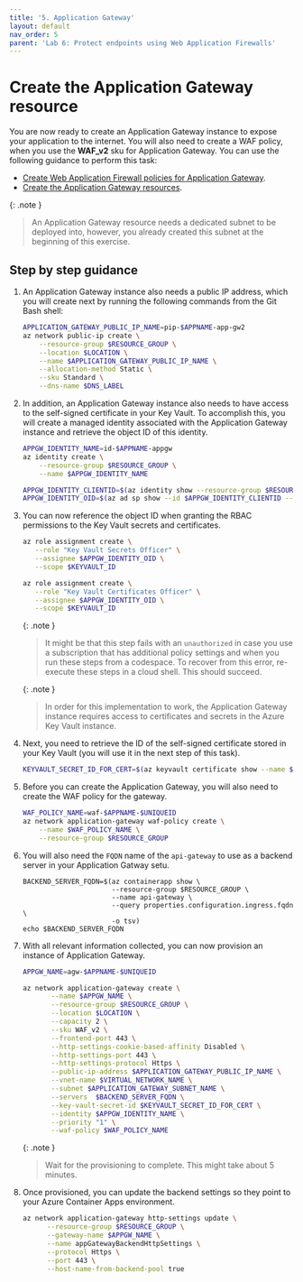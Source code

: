 ```yaml
---
title: '5. Application Gateway'
layout: default
nav_order: 5
parent: 'Lab 6: Protect endpoints using Web Application Firewalls'
---
```


# Create the Application Gateway resource

You are now ready to create an Application Gateway instance to expose your application to the internet. You will also need to create a WAF policy, when you use the **WAF_v2** sku for Application Gateway. You can use the following guidance to perform this task:

- [Create Web Application Firewall policies for Application Gateway](https://docs.microsoft.com/azure/web-application-firewall/ag/create-waf-policy-ag).
- [Create the Application Gateway resources](https://docs.microsoft.com/azure/spring-cloud/expose-apps-gateway-end-to-end-tls?tabs=self-signed-cert%2Cself-signed-cert-2#create-network-resources).


{: .note }
> An Application Gateway resource needs a dedicated subnet to be deployed into, however, you already created this subnet at the beginning of this exercise.

## Step by step guidance

1. An Application Gateway instance also needs a public IP address, which you will create next by running the following commands from the Git Bash shell:

   ```bash
   APPLICATION_GATEWAY_PUBLIC_IP_NAME=pip-$APPNAME-app-gw2
   az network public-ip create \
       --resource-group $RESOURCE_GROUP \
       --location $LOCATION \
       --name $APPLICATION_GATEWAY_PUBLIC_IP_NAME \
       --allocation-method Static \
       --sku Standard \
       --dns-name $DNS_LABEL
   ```

1. In addition, an Application Gateway instance also needs to have access to the self-signed certificate in your Key Vault. To accomplish this, you will create a managed identity associated with the Application Gateway instance and retrieve the object ID of this identity.

   ```bash
   APPGW_IDENTITY_NAME=id-$APPNAME-appgw
   az identity create \
       --resource-group $RESOURCE_GROUP \
       --name $APPGW_IDENTITY_NAME

   APPGW_IDENTITY_CLIENTID=$(az identity show --resource-group $RESOURCE_GROUP --name $APPGW_IDENTITY_NAME --query clientId --output tsv)
   APPGW_IDENTITY_OID=$(az ad sp show --id $APPGW_IDENTITY_CLIENTID --query id --output tsv)
   ```

1. You can now reference the object ID when granting the RBAC permissions to the Key Vault secrets and certificates.

   ```bash
   az role assignment create \
      --role "Key Vault Secrets Officer" \
      --assignee $APPGW_IDENTITY_OID \
      --scope $KEYVAULT_ID

   az role assignment create \
      --role "Key Vault Certificates Officer" \
      --assignee $APPGW_IDENTITY_OID \
      --scope $KEYVAULT_ID
   ```

   {: .note }
   >  It might be that this step fails with an `unauthorized` in case you use a subscription that has additional policy settings and when you run these steps from a codespace. To recover from this error, re-execute these steps in a cloud shell. This should succeed.

   {: .note }
   > In order for this implementation to work, the Application Gateway instance requires access to certificates and secrets in the Azure Key Vault instance.

1. Next, you need to retrieve the ID of the self-signed certificate stored in your Key Vault (you will use it in the next step of this task).

   ```bash
   KEYVAULT_SECRET_ID_FOR_CERT=$(az keyvault certificate show --name $CERT_NAME_IN_KV --vault-name $KEYVAULT_NAME --query sid --output tsv)
   ```

1. Before you can create the Application Gateway, you will also need to create the WAF policy for the gateway.

    ```bash
    WAF_POLICY_NAME=waf-$APPNAME-$UNIQUEID
    az network application-gateway waf-policy create \
        --name $WAF_POLICY_NAME \
        --resource-group $RESOURCE_GROUP
    ```

1. You will also need the `FQDN` name of the `api-gateway` to use as a backend server in your Application Gatway setu.

   ```
   BACKEND_SERVER_FQDN=$(az containerapp show \
                         --resource-group $RESOURCE_GROUP \
                         --name api-gateway \
                         --query properties.configuration.ingress.fqdn \
                         -o tsv)
   echo $BACKEND_SERVER_FQDN
   ```
 
1. With all relevant information collected, you can now provision an instance of Application Gateway.

   ```bash
   APPGW_NAME=agw-$APPNAME-$UNIQUEID

   az network application-gateway create \
          --name $APPGW_NAME \
          --resource-group $RESOURCE_GROUP \
          --location $LOCATION \
          --capacity 2 \
          --sku WAF_v2 \
          --frontend-port 443 \
          --http-settings-cookie-based-affinity Disabled \
          --http-settings-port 443 \
          --http-settings-protocol Https \
          --public-ip-address $APPLICATION_GATEWAY_PUBLIC_IP_NAME \
          --vnet-name $VIRTUAL_NETWORK_NAME \
          --subnet $APPLICATION_GATEWAY_SUBNET_NAME \
          --servers  $BACKEND_SERVER_FQDN \
          --key-vault-secret-id $KEYVAULT_SECRET_ID_FOR_CERT \
          --identity $APPGW_IDENTITY_NAME \
          --priority "1" \
          --waf-policy $WAF_POLICY_NAME
   ```

   {: .note }
   > Wait for the provisioning to complete. This might take about 5 minutes.

1. Once provisioned, you can update the backend settings so they point to your Azure Container Apps environment.

   ```bash
   az network application-gateway http-settings update \
         --resource-group $RESOURCE_GROUP \
         --gateway-name $APPGW_NAME \
         --name appGatewayBackendHttpSettings \
         --protocol Https \
         --port 443 \
         --host-name-from-backend-pool true
   ```


   

